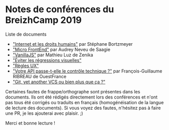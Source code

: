 # Notes de conférences du BreizhCamp 2019

Liste de documents

- ["Internet et les droits humains"](./confs/keynote_ouverture.md) par Stéphane Bortzmeyer
- ["Micro FrontEnd"](./confs/micro_frontend.md) par Audrey Neveu de Saagie
- ["VanillaJS"](./confs/vanilla_JS.md) par Mathieu Luz de Zenika
- ["Éviter les régressions visuelles"](./confs/regressions_visuelles.md)
- ["Règles UX"](./confs/regles_ux.md)
- ["Votre API passe-t-elle le contrôle technique ?"](./confs/api_controle_technique.md) par François-Guillaume RIBREAU de OuestFrance
- ["Git, yet another VCS ou bien plus que ça ?"](./confs/git_vcs.md)

Certaines fautes de frappe/orthographe sont présentes dans les documents. Ils ont été rédigés directement lors des conférences et n'ont pas tous été corrigés ou traduits en français (homogénéisation de la langue de lecture des documents). Si vous voyez des fautes, n'hésitez pas à faire une PR, je les ajouterai avec plaisir. ;)

Merci et bonne lecture !
